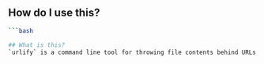 ## How do I use this?
```bash
```bash

## What is this?
`urlify` is a command line tool for throwing file contents behind URLs.


